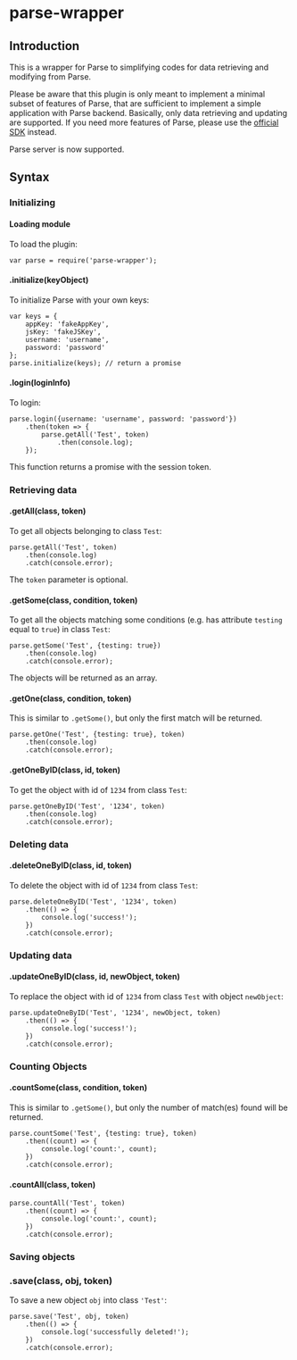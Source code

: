 # parse-wrapper

## Introduction

This is a wrapper for Parse to simplifying codes for data retrieving and modifying from Parse.

Please be aware that this plugin is only meant to implement a minimal subset of features of Parse, that are sufficient to implement a simple application with Parse backend. Basically, only data retrieving and updating are supported. If you need more features of Parse, please use the [official SDK](https://www.npmjs.com/package/parse) instead.

Parse server is now supported.

## Syntax

### Initializing

#### Loading module

To load the plugin:
```
var parse = require('parse-wrapper');
```

#### .initialize(keyObject)

To initialize Parse with your own keys:
```
var keys = {
    appKey: 'fakeAppKey',
    jsKey: 'fakeJSKey',
    username: 'username',
    password: 'password'
};
parse.initialize(keys); // return a promise
```

#### .login(loginInfo)

To login:
```
parse.login({username: 'username', password: 'password'})
    .then(token => {
        parse.getAll('Test', token)
            .then(console.log);
    });
```
This function returns a promise with the session token.

### Retrieving data

#### .getAll(class, token)
To get all objects belonging to class ```Test```:
```
parse.getAll('Test', token)
    .then(console.log)
    .catch(console.error);
```
The ```token``` parameter is optional.

#### .getSome(class, condition, token)
To get all the objects matching some conditions (e.g. has attribute ```testing``` equal to ```true```) in class ```Test```:
```
parse.getSome('Test', {testing: true})
    .then(console.log)
    .catch(console.error);
```
The objects will be returned as an array.

#### .getOne(class, condition, token)
This is similar to ```.getSome()```, but only the first match will be returned.
```
parse.getOne('Test', {testing: true}, token)
    .then(console.log)
    .catch(console.error);
```

#### .getOneByID(class, id, token)
To get the object with id of ```1234``` from class ```Test```:
```
parse.getOneByID('Test', '1234', token)
    .then(console.log)
    .catch(console.error);
```

### Deleting data

#### .deleteOneByID(class, id, token)
To delete the object with id of ```1234``` from class ```Test```:
```
parse.deleteOneByID('Test', '1234', token)
    .then(() => {
        console.log('success!');
    })
    .catch(console.error);
```

### Updating data

#### .updateOneByID(class, id, newObject, token)
To replace the object with id of ```1234``` from class ```Test``` with object ```newObject```:
```
parse.updateOneByID('Test', '1234', newObject, token)
    .then(() => {
        console.log('success!');
    })
    .catch(console.error);
```

### Counting Objects

#### .countSome(class, condition, token)
This is similar to ```.getSome()```, but only the number of match(es) found will be returned.
```
parse.countSome('Test', {testing: true}, token)
    .then((count) => {
        console.log('count:', count);
    })
    .catch(console.error);
```

#### .countAll(class, token)
```
parse.countAll('Test', token)
    .then((count) => {
        console.log('count:', count);
    })
    .catch(console.error);
```

### Saving objects

### .save(class, obj, token)
To save a new object ```obj``` into class `'Test'`:
```
parse.save('Test', obj, token)
    .then(() => {
        console.log('successfully deleted!');
    })
    .catch(console.error);
```

